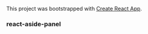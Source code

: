 This project was bootstrapped with [Create React App](https://github.com/facebook/create-react-app).


### react-aside-panel 
